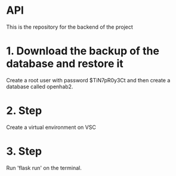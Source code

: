 # API
This is the repository for the backend of the project

# 1. Download the backup of the database and restore it
Create a root user with password $TiN7pR0y3Ct and then create a database called openhab2.

# 2. Step
Create a virtual environment on VSC

# 3. Step
Run 'flask run' on the terminal. 



